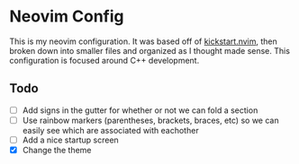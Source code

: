 # Neovim Config

This is my neovim configuration.
It was based off of [kickstart.nvim](https://github.com/nvim-lua/kickstart.nvim), then broken down into smaller files and organized as I thought made sense.
This configuration is focused around C++ development. 

## Todo
- [ ] Add signs in the gutter for whether or not we can fold a section
- [ ] Use rainbow markers (parentheses, brackets, braces, etc) so we can easily see which are associated with eachother
- [ ] Add a nice startup screen
- [x] Change the theme
